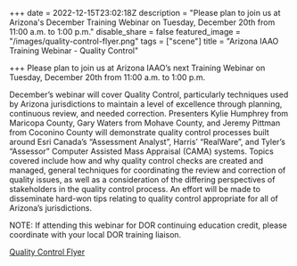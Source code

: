 +++
date = 2022-12-15T23:02:18Z
description = "Please plan to join us at Arizona's December Training Webinar on Tuesday, December 20th from 11:00 a.m. to 1:00 p.m."
disable_share = false
featured_image = "/images/quality-control-flyer.png"
tags = ["scene"]
title = "Arizona IAAO Training Webinar - Quality Control"

+++
Please plan to join us at Arizona IAAO’s next Training Webinar on Tuesday, December 20th from 11:00 a.m. to 1:00 p.m.

December’s webinar will cover Quality Control, particularly techniques used by Arizona jurisdictions to maintain a level of excellence through planning, continuous review, and needed correction.  Presenters Kylie Humphrey from Maricopa County, Gary Waters from Mohave County, and Jeremy Pittman from Coconino County will demonstrate quality control processes built around Esri Canada’s “Assessment Analyst”, Harris’ “RealWare”, and Tyler’s “Assessor” Computer Assisted Mass Appraisal (CAMA) systems.  Topics covered include how and why quality control checks are created and managed, general techniques for coordinating the review and correction of quality issues, as well as a consideration of the differing perspectives of stakeholders in the quality control process.  An effort will be made to disseminate hard-won tips relating to quality control appropriate for all of Arizona’s jurisdictions.

NOTE: If attending this webinar for DOR continuing education credit, please coordinate with your local DOR training liaison.

[Quality Control Flyer](/images/arizona-iaao-training-webinar-quality-control.pdf)